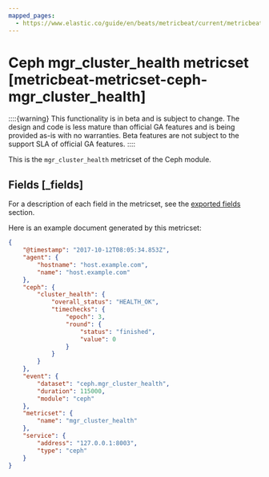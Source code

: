 ```yaml
---
mapped_pages:
  - https://www.elastic.co/guide/en/beats/metricbeat/current/metricbeat-metricset-ceph-mgr_cluster_health.html
---
```


<!-- This file is generated! See scripts/docs_collector.py -->

# Ceph mgr_cluster_health metricset [metricbeat-metricset-ceph-mgr_cluster_health]

::::{warning}
This functionality is in beta and is subject to change. The design and code is less mature than official GA features and is being provided as-is with no warranties. Beta features are not subject to the support SLA of official GA features.
::::


This is the `mgr_cluster_health` metricset of the Ceph module.

## Fields [_fields]

For a description of each field in the metricset, see the [exported fields](/reference/metricbeat/exported-fields-ceph.md) section.

Here is an example document generated by this metricset:

```json
{
    "@timestamp": "2017-10-12T08:05:34.853Z",
    "agent": {
        "hostname": "host.example.com",
        "name": "host.example.com"
    },
    "ceph": {
        "cluster_health": {
            "overall_status": "HEALTH_OK",
            "timechecks": {
                "epoch": 3,
                "round": {
                    "status": "finished",
                    "value": 0
                }
            }
        }
    },
    "event": {
        "dataset": "ceph.mgr_cluster_health",
        "duration": 115000,
        "module": "ceph"
    },
    "metricset": {
        "name": "mgr_cluster_health"
    },
    "service": {
        "address": "127.0.0.1:8003",
        "type": "ceph"
    }
}
```
